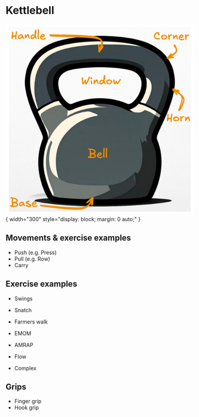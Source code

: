 # Kettlebell

![kettlebell](../img/Kettlebell.png){ width="300" style="display: block; margin: 0 auto;" }

## Movements & exercise examples

- Push (e.g. Press)
- Pull (e.g. Row)
- Carry

## Exercise examples

- Swings
- Snatch
- Farmers walk

- EMOM
- AMRAP
- Flow
- Complex

## Grips

- Finger grip
- Hook grip
